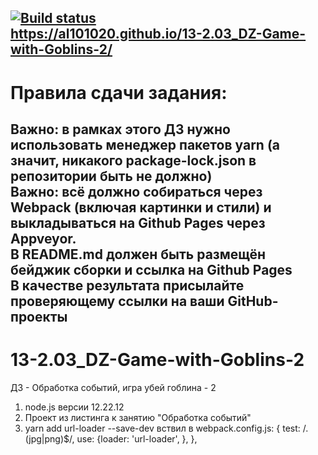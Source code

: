 [![Build status](https://ci.appveyor.com/api/projects/status/n7n2s0tlh159rhg8?svg=true)](https://ci.appveyor.com/project/Al101020/13-2-03-dz-game-with-goblins-2)<br>
https://al101020.github.io/13-2.03_DZ-Game-with-Goblins-2/
<br>
-----------------------------------------------------------------------------
# Правила сдачи задания:<br>


Важно: в рамках этого ДЗ нужно использовать менеджер пакетов yarn (а значит, никакого package-lock.json в репозитории быть не должно)<br>
Важно: всё должно собираться через Webpack (включая картинки и стили) и выкладываться на Github Pages через Appveyor.<br>
В README.md должен быть размещён бейджик сборки и ссылка на Github Pages<br>
В качестве результата присылайте проверяющему ссылки на ваши GitHub-проекты
-----------------------------------------------------------------------------

# 13-2.03_DZ-Game-with-Goblins-2
ДЗ - Обработка событий,  игра убей гоблина - 2

1.  node.js версии 12.22.12
2.  Проект из листинга к занятию "Обработка событий"
3.  yarn add url-loader --save-dev
    вствил в webpack.config.js:
    { test: /\.(jpg|png)$/, use: {loader: 'url-loader', }, },

